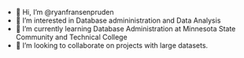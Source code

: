 - 👋 Hi, I’m @ryanfransenpruden
- 👀 I’m interested in Database admininistration and Data Analysis
- 🌱 I’m currently learning Database Administration at Minnesota State Community and Technical College
- 💞️ I’m looking to collaborate on projects with large datasets.

